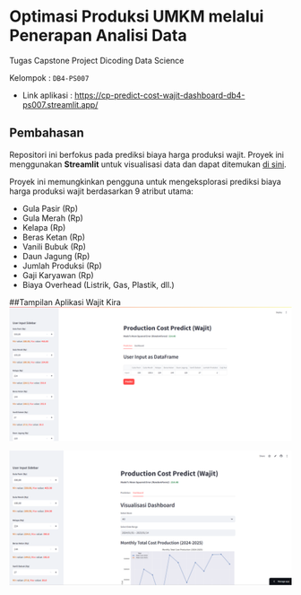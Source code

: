 # Optimasi Produksi UMKM melalui Penerapan Analisi Data

Tugas Capstone Project Dicoding Data Science

Kelompok : `DB4-PS007`

- Link aplikasi : https://cp-predict-cost-wajit-dashboard-db4-ps007.streamlit.app/

## Pembahasan
<p>Repositori ini berfokus pada prediksi biaya harga produksi wajit. Proyek ini menggunakan <strong>Streamlit</strong> untuk visualisasi data dan dapat ditemukan <a href="https://drive.google.com/file/d/1Tu9uOavkcdYZc8wrPhQjoRBrrMSiDqYtYh0lcqHSXRg/view">di sini</a>. </p>

<p>Proyek ini memungkinkan pengguna untuk mengeksplorasi prediksi biaya harga produksi wajit berdasarkan 9 atribut utama:</p>

<ul>
    <li>Gula Pasir (Rp)</li>
    <li>Gula Merah (Rp)</li>
    <li>Kelapa (Rp)</li>
    <li>Beras Ketan (Rp)</li>
    <li>Vanili Bubuk (Rp)</li>
    <li>Daun Jagung (Rp)</li>
    <li>Jumlah Produksi (Rp)</li>
    <li>Gaji Karyawan (Rp)</li>
    <li>Biaya Overhead (Listrik, Gas, Plastik, dll.)</li>
</ul>

##Tampilan Aplikasi Wajit Kira
![alt text](image.png)

![alt text](<image_2.png>)